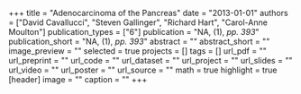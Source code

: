 +++
title = "Adenocarcinoma of the Pancreas"
date = "2013-01-01"
authors = ["David Cavallucci", "Steven Gallinger", "Richard Hart", "Carol-Anne Moulton"]
publication_types = ["6"]
publication = "NA, (1), _pp. 393_"
publication_short = "NA, (1), _pp. 393_"
abstract = ""
abstract_short = ""
image_preview = ""
selected = true
projects = []
tags = []
url_pdf = ""
url_preprint = ""
url_code = ""
url_dataset = ""
url_project = ""
url_slides = ""
url_video = ""
url_poster = ""
url_source = ""
math = true
highlight = true
[header]
image = ""
caption = ""
+++
